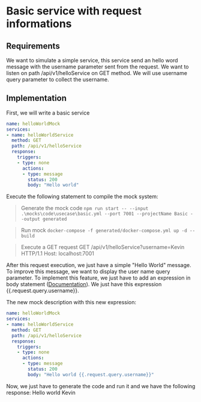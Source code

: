 # Basic service with request informations

## Requirements
We want to simulate a simple service, this service send an hello word message with the username parameter sent from the request.
We want to listen on path /api/v1/helloService on GET method. We will use username query parameter to collect the username.

## Implementation
First, we will write a basic service
```yaml
name: helloWorldMock
services:
- name: helloWorldService
  method: GET
  path: /api/v1/helloService
  response:
    triggers:
    - type: none
      actions:
      - type: message
        status: 200
        body: "Hello world"
```

Execute the following statement to compile the mock system:
> Generate the mock code
`npm run start -- --input .\mocks\code\usecase\basic.yml --port 7001 --projectName Basic --output generated`

> Run mock
`docker-compose -f generated/docker-compose.yml up -d --build`

> Execute a GET request
GET /api/v1/helloService?username=Kevin HTTP/1.1
Host: localhost:7001

After this request execution, we just have a simple "Hello World" message.
To improve this message, we want to display the user name query parameter.
To implement this feature, we just have to add an expression in body statement ([Documentation](https://github.com/kevinramage/mockDesigner/blob/master/doc/request.md)).
We just have this expression {{.request.query.username}}.

The new mock description with this new expression:
```yaml
name: helloWorldMock
services:
- name: helloWorldService
  method: GET
  path: /api/v1/helloService
  response:
    triggers:
    - type: none
      actions:
      - type: message
        status: 200
        body: "Hello world {{.request.query.username}}"
```

Now, we just have to generate the code and run it and we have the following response:
Hello world Kevin